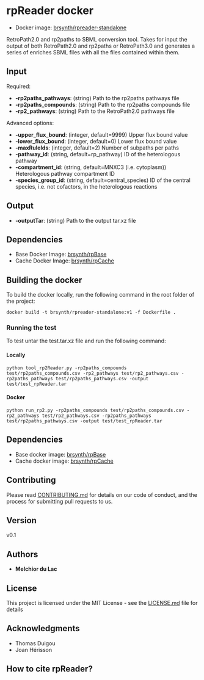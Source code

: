 # rpReader docker 

* Docker image: [brsynth/rpreader-standalone](https://hub.docker.com/r/brsynth/rpreader-standalone)

RetroPath2.0 and rp2paths to SBML conversion tool. Takes for input the output of both RetroPath2.0 and rp2paths or RetroPath3.0 and generates a series of enriches SBML files with all the files contained within them. 

## Input

Required:
* **-rp2paths_pathways**: (string) Path to the rp2paths pathways file
* **-rp2paths_compounds**: (string) Path to the rp2paths compounds file
* **-rp2_pathways**: (string) Path to the RetroPath2.0 pathways file

Advanced options:
* **-upper_flux_bound**: (integer, default=9999) Upper flux bound value
* **-lower_flux_bound**: (integer, default=0) Lower flux bound value
* **-maxRuleIds**: (integer, default=2) Number of subpaths per paths
* **-pathway_id**: (string, default=rp_pathway) ID of the heterologous pathway
* **-compartment_id**: (string, default=MNXC3 (i.e. cytoplasm)) Heterologous pathway compartment ID
* **-species_group_id**: (string, default=central_species) ID of the central species, i.e. not cofactors, in the heterologous reactions

## Output

* **-outputTar**: (string) Path to the output tar.xz file

## Dependencies

* Base Docker Image: [brsynth/rpBase](https://hub.docker.com/r/brsynth/rpbase)
* Cache Docker Image: [brsynth/rpCache](https://hub.docker.com/r/brsynth/rpcache)

## Building the docker

To build the docker locally, run the following command in the root folder of the project:

```
docker build -t brsynth/rpreader-standalone:v1 -f Dockerfile .
```

### Running the test

To test untar the test.tar.xz file and run the following command:

#### Locally

```
python tool_rp2Reader.py -rp2paths_compounds test/rp2paths_compounds.csv -rp2_pathways test/rp2_pathways.csv -rp2paths_pathways test/rp2paths_pathways.csv -output test/test_rpReader.tar
```

#### Docker

```
python run_rp2.py -rp2paths_compounds test/rp2paths_compounds.csv -rp2_pathways test/rp2_pathways.csv -rp2paths_pathways test/rp2paths_pathways.csv -output test/test_rpReader.tar
```

## Dependencies

* Base docker image: [brsynth/rpBase](https://hub.docker.com/r/brsynth/rpbase)
* Cache docker image: [brsynth/rpCache](https://hub.docker.com/r/brsynth/rpcache)

## Contributing

Please read [CONTRIBUTING.md](https://gist.github.com/PurpleBooth/b24679402957c63ec426) for details on our code of conduct, and the process for submitting pull requests to us.

## Version

v0.1

## Authors

* **Melchior du Lac**

## License

This project is licensed under the MIT License - see the [LICENSE.md](LICENSE.md) file for details

## Acknowledgments

* Thomas Duigou
* Joan Hérisson

## How to cite rpReader?
